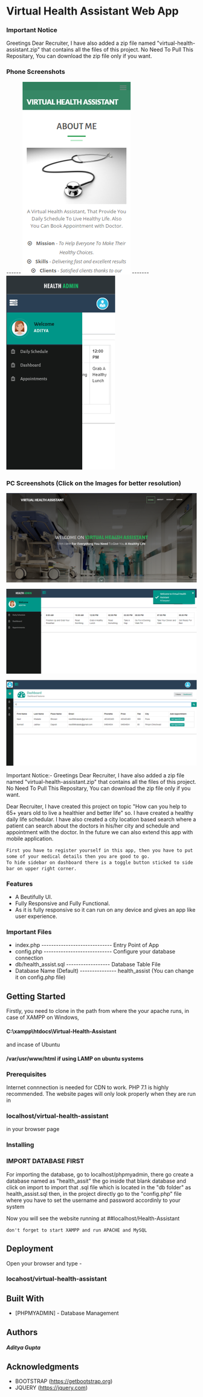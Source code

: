 # Virtual Health Assistant Web App


### Important Notice

Greetings Dear Recruiter, I have also added a zip file named "virtual-health-assistant.zip" that contains all the files of this project. No Need To Pull This Repositary, You can download the zip file only if you want.

### Phone Screenshots

------   ![Landing Page](https://raw.githubusercontent.com/Aditya-AryaOm/virtual-health-assistant/master/Screenshots/11.PNG) ------- ![Dashboard](https://raw.githubusercontent.com/Aditya-AryaOm/virtual-health-assistant/master/Screenshots/22.PNG)


### PC Screenshots (Click on the Images for better resolution)

![Screenshot](https://raw.githubusercontent.com/Aditya-AryaOm/virtual-health-assistant/master/Screenshots/1.PNG)  


![Screenshot](https://raw.githubusercontent.com/Aditya-AryaOm/virtual-health-assistant/master/Screenshots/2.PNG)


![Screenshot](https://raw.githubusercontent.com/Aditya-AryaOm/virtual-health-assistant/master/Screenshots/3.PNG)
 

Important Notice:- Greetings Dear Recruiter, I have also added a zip file named "virtual-health-assistant.zip" that contains all the files of this project. No Need To Pull This Repositary, You can download the zip file only if you want.

Dear Recruiter, I have created this project on topic "How can you help to 65+ years old to live a healthier and better life" so. I have created a healthy daily life schedular.  I have also created a city location based search where a patient can search about the doctors in his/her city and schedule and appointment with the doctor.
In the future we can also extend this app with mobile application.

```
First you have to register yourself in this app, then you have to put some of your medical details then you are good to go. 
To hide sidebar on dashboard there is a toggle button sticked to side bar on upper right corner. 
```

### Features

* A Beutifully UI.
* Fully Responsive and Fully Functional.
* As it is fully responsive so it can run on any device and gives an app like user experience. 

### Important Files
* index.php ----------------------------- Entry Point of App
* config.php ---------------------------- Configure your database connection
* db/health_assist.sql ------------------ Database Table File
* Database Name (Default) --------------- health_assist (You can change it on config.php file)

## Getting Started

Firstly, you need to clone in the path from where the your apache runs, in case of XAMPP on Windows,
  #### C:\xampp\htdocs\Virtual-Health-Assistant
and incase of Ubuntu
  #### /var/usr/www/html if using LAMP on ubuntu systems

### Prerequisites
Internet connnection is needed for CDN to work.
PHP 7.1 is highly recommended.
The website pages will only look properly when they are run in 
  ### localhost/virtual-health-assistant
in your browser page


### Installing


### IMPORT DATABASE FIRST
For importing the database, go to localhost/phpmyadmin, there go create a database named as "health_assit"
   the go inside that blank database and click on import to import that .sql file which is located in the "db folder" as health_assist.sql
   then, in the project directly go to the "config.php" file where you have to set the username and password accordinly to your system


Now you will see the website running at 
##localhost/Health-Assistant

```
don't forget to start XAMPP and run APACHE and MySQL
```


## Deployment

Open your browser and type -
### locahost/virtual-health-assistant

## Built With

* [PHPMYADMIN] - Database Management


## Authors

##### Aditya Gupta


## Acknowledgments

* BOOTSTRAP (https://getbootstrap.org)
* JQUERY (https://jquery.com)
